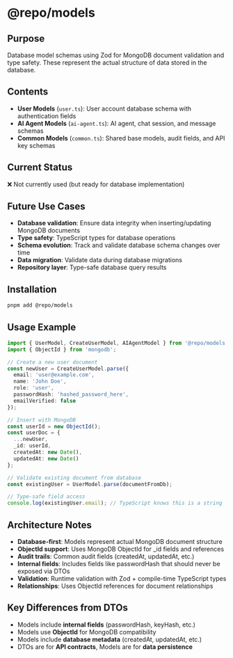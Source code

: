 # @repo/models

## Purpose
Database model schemas using Zod for MongoDB document validation and type safety. These represent the actual structure of data stored in the database.

## Contents
- **User Models** (`user.ts`): User account database schema with authentication fields
- **AI Agent Models** (`ai-agent.ts`): AI agent, chat session, and message schemas
- **Common Models** (`common.ts`): Shared base models, audit fields, and API key schemas

## Current Status
❌ Not currently used (but ready for database implementation)

## Future Use Cases
- **Database validation**: Ensure data integrity when inserting/updating MongoDB documents
- **Type safety**: TypeScript types for database operations
- **Schema evolution**: Track and validate database schema changes over time
- **Data migration**: Validate data during database migrations
- **Repository layer**: Type-safe database query results

## Installation
```bash
pnpm add @repo/models
```

## Usage Example
```typescript
import { UserModel, CreateUserModel, AIAgentModel } from '@repo/models';
import { ObjectId } from 'mongodb';

// Create a new user document
const newUser = CreateUserModel.parse({
  email: 'user@example.com',
  name: 'John Doe',
  role: 'user',
  passwordHash: 'hashed_password_here',
  emailVerified: false
});

// Insert with MongoDB
const userId = new ObjectId();
const userDoc = {
  ...newUser,
  _id: userId,
  createdAt: new Date(),
  updatedAt: new Date()
};

// Validate existing document from database
const existingUser = UserModel.parse(documentFromDb);

// Type-safe field access
console.log(existingUser.email); // TypeScript knows this is a string
```

## Architecture Notes
- **Database-first**: Models represent actual MongoDB document structure
- **ObjectId support**: Uses MongoDB ObjectId for _id fields and references
- **Audit trails**: Common audit fields (createdAt, updatedAt, etc.)
- **Internal fields**: Includes fields like passwordHash that should never be exposed via DTOs
- **Validation**: Runtime validation with Zod + compile-time TypeScript types
- **Relationships**: Uses ObjectId references for document relationships

## Key Differences from DTOs
- Models include **internal fields** (passwordHash, keyHash, etc.)
- Models use **ObjectId** for MongoDB compatibility
- Models include **database metadata** (createdAt, updatedAt, etc.)
- DTOs are for **API contracts**, Models are for **data persistence**